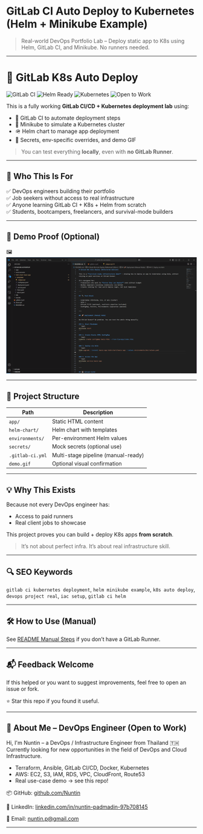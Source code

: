 # GitLab CI Auto Deploy to Kubernetes (Helm + Minikube Example)

> Real-world DevOps Portfolio Lab – Deploy static app to K8s using Helm, GitLab CI, and Minikube. No runners needed.

---

# 🚀 GitLab K8s Auto Deploy

![GitLab CI](https://img.shields.io/badge/GitLab%20CI-pipeline--manual-blueviolet?logo=gitlab)
![Helm Ready](https://img.shields.io/badge/Helm-chart--ready-0A6EBD?logo=helm)
![Kubernetes](https://img.shields.io/badge/Kubernetes-deployable-326CE5?logo=kubernetes)
![Open to Work](https://img.shields.io/badge/Open--to--Work-Yes-brightgreen?style=flat-square)

This is a fully working **GitLab CI/CD + Kubernetes deployment lab** using:

- 🧱 GitLab CI to automate deployment steps
- 🐳 Minikube to simulate a Kubernetes cluster
- 🪖 Helm chart to manage app deployment
- 🔐 Secrets, env-specific overrides, and demo GIF

> You can test everything **locally**, even with **no GitLab Runner**.

---

## 👀 Who This Is For

✅ DevOps engineers building their portfolio  
✅ Job seekers without access to real infrastructure  
✅ Anyone learning GitLab CI + K8s + Helm from scratch  
✅ Students, bootcampers, freelancers, and survival-mode builders

---

## 📸 Demo Proof (Optional)

🖼️ ![CI → Helm → K8s Demo](https://github.com/nuntin/gitlab-k8s-autodeploy/raw/main/demo.gif)

---

## 📂 Project Structure

| Path                    | Description                         |
|-------------------------|-------------------------------------|
| `app/`                  | Static HTML content                 |
| `helm-chart/`           | Helm chart with templates           |
| `environments/`         | Per-environment Helm values         |
| `secrets/`              | Mock secrets (optional use)         |
| `.gitlab-ci.yml`        | Multi-stage pipeline (manual-ready) |
| `demo.gif`              | Optional visual confirmation        |

---

## 💡 Why This Exists

Because not every DevOps engineer has:
- Access to paid runners
- Real client jobs to showcase

This project proves you can build + deploy K8s apps **from scratch**.

> It’s not about perfect infra.
> It’s about real infrastructure skill.

---

## 🔍 SEO Keywords

`gitlab ci kubernetes deployment`, `helm minikube example`, `k8s auto deploy`, `devops project real`, `iac setup`, `gitlab ci helm`

---

## 🛠️ How to Use (Manual)

See [README Manual Steps](./README.manual.md) if you don’t have a GitLab Runner.

---

## 📬 Feedback Welcome

If this helped or you want to suggest improvements, feel free to open an issue or fork.

⭐ Star this repo if you found it useful.

---

## 👤 About Me – DevOps Engineer (Open to Work)
Hi, I'm Nuntin – a DevOps / Infrastructure Engineer from Thailand 🇹🇭
Currently looking for new opportunities in the field of DevOps and Cloud Infrastructure.

- Terraform, Ansible, GitLab CI/CD, Docker, Kubernetes
- AWS: EC2, S3, IAM, RDS, VPC, CloudFront, Route53
- Real use-case demo → see this repo!

📦 GitHub: [github.com/Nuntin](https://github.com/Nuntin)

💼 LinkedIn: [linkedin.com/in/nuntin-padmadin-97b708145](https://www.linkedin.com/in/nuntin-padmadin-97b708145/)

📧 Email: nuntin.p@gmail.com

---